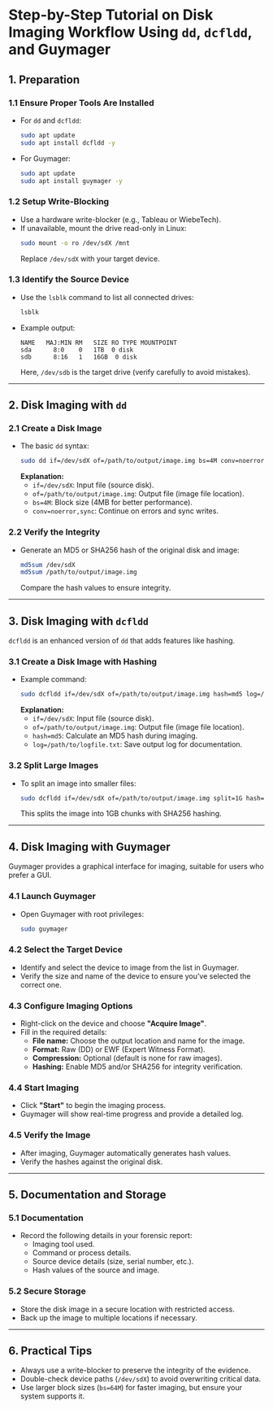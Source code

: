 # **Step-by-Step Tutorial on Disk Imaging Workflow Using `dd`, `dcfldd`, and Guymager**

## **1. Preparation**

### **1.1 Ensure Proper Tools Are Installed**
- For `dd` and `dcfldd`:
  ```bash
  sudo apt update
  sudo apt install dcfldd -y
  ```
- For Guymager:
  ```bash
  sudo apt update
  sudo apt install guymager -y
  ```

### **1.2 Setup Write-Blocking**
- Use a hardware write-blocker (e.g., Tableau or WiebeTech).
- If unavailable, mount the drive read-only in Linux:
  ```bash
  sudo mount -o ro /dev/sdX /mnt
  ```
  Replace `/dev/sdX` with your target device.

### **1.3 Identify the Source Device**
- Use the `lsblk` command to list all connected drives:
  ```bash
  lsblk
  ```
- Example output:
  ```
  NAME   MAJ:MIN RM   SIZE RO TYPE MOUNTPOINT
  sda      8:0    0   1TB  0 disk
  sdb      8:16   1   16GB  0 disk
  ```
  Here, `/dev/sdb` is the target drive (verify carefully to avoid mistakes).

---

## **2. Disk Imaging with `dd`**

### **2.1 Create a Disk Image**
- The basic `dd` syntax:
  ```bash
  sudo dd if=/dev/sdX of=/path/to/output/image.img bs=4M conv=noerror,sync
  ```
  **Explanation:**
  - `if=/dev/sdX`: Input file (source disk).
  - `of=/path/to/output/image.img`: Output file (image file location).
  - `bs=4M`: Block size (4MB for better performance).
  - `conv=noerror,sync`: Continue on errors and sync writes.

### **2.2 Verify the Integrity**
- Generate an MD5 or SHA256 hash of the original disk and image:
  ```bash
  md5sum /dev/sdX
  md5sum /path/to/output/image.img
  ```
  Compare the hash values to ensure integrity.

---

## **3. Disk Imaging with `dcfldd`**

`dcfldd` is an enhanced version of `dd` that adds features like hashing.

### **3.1 Create a Disk Image with Hashing**
- Example command:
  ```bash
  sudo dcfldd if=/dev/sdX of=/path/to/output/image.img hash=md5 log=/path/to/logfile.txt
  ```
  **Explanation:**
  - `if=/dev/sdX`: Input file (source disk).
  - `of=/path/to/output/image.img`: Output file (image file location).
  - `hash=md5`: Calculate an MD5 hash during imaging.
  - `log=/path/to/logfile.txt`: Save output log for documentation.

### **3.2 Split Large Images**
- To split an image into smaller files:
  ```bash
  sudo dcfldd if=/dev/sdX of=/path/to/output/image.img split=1G hash=sha256
  ```
  This splits the image into 1GB chunks with SHA256 hashing.

---

## **4. Disk Imaging with Guymager**

Guymager provides a graphical interface for imaging, suitable for users who prefer a GUI.

### **4.1 Launch Guymager**
- Open Guymager with root privileges:
  ```bash
  sudo guymager
  ```

### **4.2 Select the Target Device**
- Identify and select the device to image from the list in Guymager.
- Verify the size and name of the device to ensure you’ve selected the correct one.

### **4.3 Configure Imaging Options**
- Right-click on the device and choose **"Acquire Image"**.
- Fill in the required details:
  - **File name:** Choose the output location and name for the image.
  - **Format:** Raw (DD) or EWF (Expert Witness Format).
  - **Compression:** Optional (default is none for raw images).
  - **Hashing:** Enable MD5 and/or SHA256 for integrity verification.

### **4.4 Start Imaging**
- Click **"Start"** to begin the imaging process.
- Guymager will show real-time progress and provide a detailed log.

### **4.5 Verify the Image**
- After imaging, Guymager automatically generates hash values.
- Verify the hashes against the original disk.

---

## **5. Documentation and Storage**

### **5.1 Documentation**
- Record the following details in your forensic report:
  - Imaging tool used.
  - Command or process details.
  - Source device details (size, serial number, etc.).
  - Hash values of the source and image.

### **5.2 Secure Storage**
- Store the disk image in a secure location with restricted access.
- Back up the image to multiple locations if necessary.

---

## **6. Practical Tips**
- Always use a write-blocker to preserve the integrity of the evidence.
- Double-check device paths (`/dev/sdX`) to avoid overwriting critical data.
- Use larger block sizes (`bs=64M`) for faster imaging, but ensure your system supports it.
